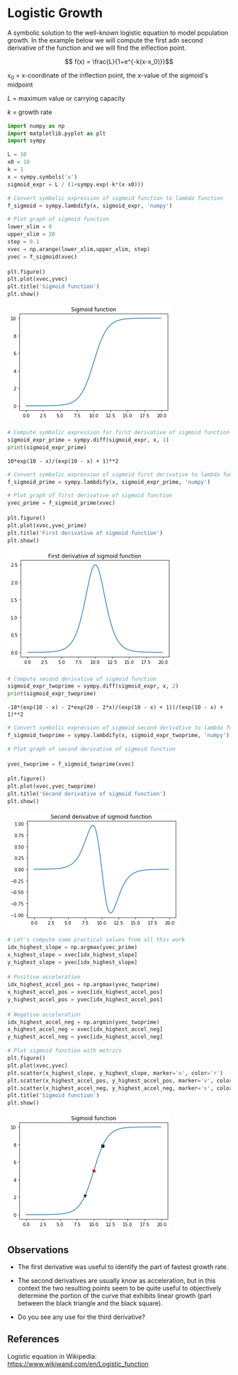 # Logistic Growth

A symbolic solution to the well-known logistic equation to model population growth. In the example below we will compute the first adn second derivative of the function and we will find the inflection point.

$$ f(x) = \frac{L}{1+e^{-k(x-x_0)}}$$


x$_0$ = x-coordinate of the inflection point, the x-value of the sigmoid's midpoint

$L$ = maximum value or carrying capacity

$k$ = growth rate



```python
import numpy as np
import matplotlib.pyplot as plt
import sympy

```


```python
L = 10
x0 = 10
k = 1
x = sympy.symbols('x')
sigmoid_expr = L / (1+sympy.exp(-k*(x-x0)))

```


```python
# Convert symbolic expression of sigmoid function to lambda function
f_sigmoid = sympy.lambdify(x, sigmoid_expr, 'numpy')

```


```python
# Plot graph of sigmoid function
lower_xlim = 0
upper_xlim = 20
step = 0.1
xvec = np.arange(lower_xlim,upper_xlim, step)
yvec = f_sigmoid(xvec)

plt.figure()
plt.plot(xvec,yvec)
plt.title('Sigmoid function')
plt.show()

```


![png](logistic_growth_files/logistic_growth_4_0.png)



```python
# Compute symbolic expression for first derivative of sigmoid function
sigmoid_expr_prime = sympy.diff(sigmoid_expr, x, 1)
print(sigmoid_expr_prime)

```

    10*exp(10 - x)/(exp(10 - x) + 1)**2



```python
# Convert symbolic expression of sigmoid first derivative to lambda function
f_sigmoid_prime = sympy.lambdify(x, sigmoid_expr_prime, 'numpy')

```


```python
# Plot graph of first derivative of sigmoid function
yvec_prime = f_sigmoid_prime(xvec)

plt.figure()
plt.plot(xvec,yvec_prime)
plt.title('First derivative of sigmoid function')
plt.show()

```


![png](logistic_growth_files/logistic_growth_7_0.png)



```python
# Compute second derivative of sigmoid function
sigmoid_expr_twoprime = sympy.diff(sigmoid_expr, x, 2)
print(sigmoid_expr_twoprime)

```

    -10*(exp(10 - x) - 2*exp(20 - 2*x)/(exp(10 - x) + 1))/(exp(10 - x) + 1)**2



```python
# Convert symbolic expression of sigmoid second derivative to lambda function
f_sigmoid_twoprime = sympy.lambdify(x, sigmoid_expr_twoprime, 'numpy')

```


```python
# Plot graph of second derivative of sigmoid function

yvec_twoprime = f_sigmoid_twoprime(xvec)

plt.figure()
plt.plot(xvec,yvec_twoprime)
plt.title('Second derivative of sigmoid function')
plt.show()

```


![png](logistic_growth_files/logistic_growth_10_0.png)



```python
# Let's compute some practical values from all this work
idx_highest_slope = np.argmax(yvec_prime)
x_highest_slope = xvec[idx_highest_slope]
y_highest_slope = yvec[idx_highest_slope]

# Positive acceleration
idx_highest_accel_pos = np.argmax(yvec_twoprime)
x_highest_accel_pos = xvec[idx_highest_accel_pos]
y_highest_accel_pos = yvec[idx_highest_accel_pos]

# Negative acceleration
idx_highest_accel_neg = np.argmin(yvec_twoprime)
x_highest_accel_neg = xvec[idx_highest_accel_neg]
y_highest_accel_neg = yvec[idx_highest_accel_neg]

```


```python
# Plot sigmoid function with metrics
plt.figure()
plt.plot(xvec,yvec)
plt.scatter(x_highest_slope, y_highest_slope, marker='o', color='r')
plt.scatter(x_highest_accel_pos, y_highest_accel_pos, marker='v', color='k')
plt.scatter(x_highest_accel_neg, y_highest_accel_neg, marker='s', color='k')
plt.title('Sigmoid function')
plt.show()

```


![png](logistic_growth_files/logistic_growth_12_0.png)


## Observations

- The first derivative was useful to identify the part of fastest growth rate.

- The second derivatives are usually know as acceleration, but in this context the two resulting points seem to be quite useful to objectively determine the portion of the curve that exhibits linear growth (part between the black triangle and the black square).

- Do you see any use for the third derivative?


## References

Logistic equation in Wikipedia: <https://www.wikiwand.com/en/Logistic_function>

